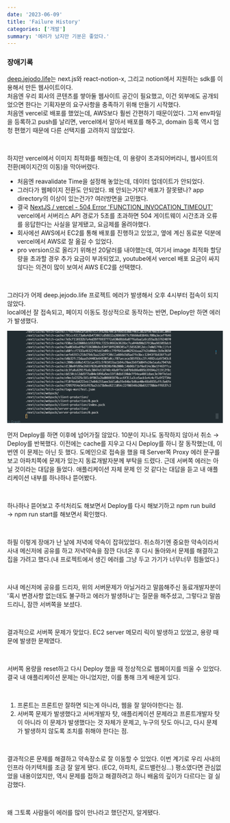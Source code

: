 ```yaml
---
date: '2023-06-09'
title: 'Failure History'
categories: ['개발']
summary: '에러가 났지만 기분은 좋았다.'
---
```


### 장애기록

[deep.jejodo.life](https://deep.jejodo.life/)는 next.js와 react-notion-x, 그리고 notion에서 지원하는 sdk를 이용해서 만든 웹사이트이다.  
처음엔 우리 회사의 콘텐츠를 쌓아둘 웹사이트 공간이 필요했고, 이건 외부에도 공개되었으면 한다는 기획자분의 요구사항을 충족하기 위해 만들기 시작했다.  
처음엔 vercel로 배포를 했었는데, AWS보다 훨씬 간편하기 때문이었다. 그저 env파일을 등록하고 push를 날리면, vercel에서 알아서 배포를 해주고, domain 등록 역시 엄청 편했기 때문에 다른 선택지를 고려하지 않았었다.

<br>

하지만 vercel에서 이미지 최적화를 해줬는데, 이 용량이 초과되어버리니, 웹사이트의 전환(페이지간의 이동)을 막아버렸다.

- 처음엔 reavalidate Time을 설정해 놓았는데, 데이터 업데이트가 안되었다.
- 그러다가 웹페이지 전환도 안되었다. 왜 안되는거지? 배포가 잘못됐나? app directory의 이상이 있는건가? 여러방면을 고민했다.
- 결국 [NextJS / vercel - 504 Error 'FUNCTION_INVOCATION_TIMEOUT'](https://stackoverflow.com/questions/68771480/nextjs-vercel-504-error-function-invocation-timeout) vercel에서 서버리스 API 경로가 5초를 초과하면 504 게이트웨이 시간초과 오류를 응답한다는 사실을 알게됐고, 요금제를 올려야했다.
- 회사에선 AWS에서 EC2를 통해 배포를 진행하고 있었고, 옆에 계신 동료분 덕분에 vercel에서 AWS로 잘 옮길 수 있었다.
- pro version으로 올리기 위해선 20달러를 내야했는데, 여기서 image 최적화 할당량을 초과할 경우 추가 요금이 부과되었고, youtube에서 vercel 배포 요금이 싸지 않다는 의견이 많이 보여서 AWS EC2를 선택했다.

<br>

그러다가 어제 deep.jejodo.life 프로젝트 에러가 발생해서 오후 4시부터 접속이 되지 않았다.  
local에선 잘 접속되고, 페이지 이동도 정상적으로 동작하는 반면, Deploy만 하면 에러가 발생했다.

![여기서 화면이 전환되지 않았다.](deep-jejodo-error.png)

먼저 Deploy를 하면 이후에 넘어가질 않았다. 10분이 지나도 동작하지 않아서 취소 → Deploy를 반복했다.
이전에는 cache를 지우고 다시 Deploy를 하니 잘 동작했는데, 이번엔 이 문제는 아닌 듯 했다.
도메인으로 접속을 했을 때 Server쪽 Proxy 에러 문구를 보고 아파치쪽에 문제가 있는지 동료개발자분께 부탁을 드렸다. 근데 서버쪽 에러는 아닐 것이라는 대답을 들었다. 애플리케이션 자체 문제 인 것 같다는 대답을 듣고 내 애플리케이션 내부를 하나하나 뜯어봤다.

<br>

하나하나 뜯어보고 주석처리도 해보면서 Deploy를 다시 해보기하고 npm run build → npm run start를 해보면서 확인했다.

<br>

하필 이렇게 장애가 난 날에 저녁에 약속이 잡혀있었다.
취소하기엔 중요한 약속이라서 사내 메신저에 공유를 하고 저녁약속을 잠깐 다녀온 후 다시 돌아와서 문제를 해결하고 집을 가려고 했다.(내 프로젝트에서 생긴 에러를 그냥 두고 가기가 너무너무 힘들었다.)

<br>

사내 메신저에 공유를 드리자, 위의 서버문제가 아닐거라고 말씀해주신 동료개발자분이 '혹시 변경사항 없는데도 불구하고 에러가 발생하냐'는 질문을 해주셨고, 그렇다고 말씀드리니, 잠깐 서버쪽을 보셨다.

<br>

결과적으로 서버쪽 문제가 맞았다. EC2 server 메모리 릭이 발생하고 있었고, 용량 때문에 발생한 문제였다.

<br>

서버쪽 용량을 reset하고 다시 Deploy 했을 때 정상적으로 웹페이지를 띄울 수 있었다.
결국 내 애플리케이션 문제는 아니었지만, 이를 통해 크게 배운게 있다.

<br>

1. 프론트는 프론트만 잘하면 되는게 아니라, 웹을 잘 알아야한다는 점.
2. 서버쪽 문제가 발생했다고 서버개발자 탓, 애플리케이션 문제라고 프론트개발자 탓이 아니라 이 문제가 발생했다는 것 자체가 문제고, 누구의 탓도 아니고, 다시 문제가 발생하지 않도록 조치를 취해야 한다는 점.

<br>

결과적으론 문제를 해결하고 약속장소로 잘 이동할 수 있었다. 이번 계기로 우리 사내의 인프라 아키텍처를 조금 잘 알게 됐다. (EC2, 아파치, 로드밸런싱...) 평소였다면 관심없었을 내용이었지만, 역시 문제를 접하고 해결하려고 하니 배움의 깊이가 다르다는 걸 실감했다.

<br>

왜 그토록 사람들이 에러를 많이 만나라고 했던건지, 알게됐다.
